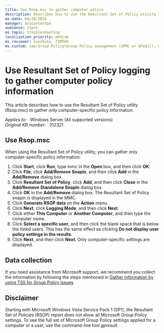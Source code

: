 ```yaml
---
title: Use Rsop.msc to gather computer policy
description: Describes how to use the Resultant Set of Policy utility to gather only computer-specific policy information.
ms.date: 04/29/2024
manager: dcscontentpm
audience: itpro
ms.topic: troubleshooting
localization_priority: medium
ms.reviewer: kaushika, TIMTHO
ms.custom: sap:Group Policy\Group Policy management (GPMC or GPedit), csstroubleshoot
---
```

# Use Resultant Set of Policy logging to gather computer policy information

This article describes how to use the Resultant Set of Policy utility (Rsop.msc) to gather only computer-specific policy information.

_Applies to:_ &nbsp; Windows Server (All supported versions)  
_Original KB number:_ &nbsp; 312321

## Use Rsop.msc

When using the Resultant Set of Policy utility, you can gather only computer-specific policy information:

1. Click **Start**, click **Run**, type *mmc* in the **Open** box, and then click **OK**.
2. Click **File**, click **Add/Remove Snapin**, and then click **Add** in the **Add/Remove** dialog box.
3. Click **Resultant Set of Policy**, click **Add**, and then click **Close** in the **Add/Remove Standalone Snapin** dialog box.
4. Click **OK** in the **Add/Remove** dialog box. The Resultant Set of Policy snapin is displayed in the MMC.
5. Click **Generate RSOP data** on the **Action** menu.
6. Click **Next**, click **Logging Mode**, and then click **Next**.
7. Click either **This Computer** or **Another Computer**, and then type the computer name.
8. Click **Select a specific user**, and then click the blank space that is below the listed users. This has the same effect as clicking **Do not display user policy settings in the results**.
9. Click **Next**, and then click **Next**. Only computer-specific settings are displayed.

## Data collection

If you need assistance from Microsoft support, we recommend you collect the information by following the steps mentioned in [Gather information by using TSS for Group Policy issues](../../windows-client/windows-troubleshooters/gather-information-using-tss-group-policy.md).

## Disclaimer

Starting with Microsoft Windows Vista Service Pack 1 (SP1), the Resultant Set of Policies (RSOP) report does not show all Microsoft Group Policy settings. To see the full set of Microsoft Group Policy settings applied for a computer or a user, use the command-line tool *gpresult*.
